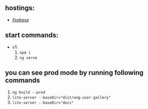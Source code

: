 
## hostings:
* [*firebase*](https://phones-web-app.web.app)

## start commands:

* v1:
	1. `npm i`
	1. `ng serve`

## you can see prod mode by running following commands

  1. `ng build --prod`
  2. `lite-server --baseDir="dist/ang-user-gallery"`
  3. `lite-server --baseDir="docs"`

  

